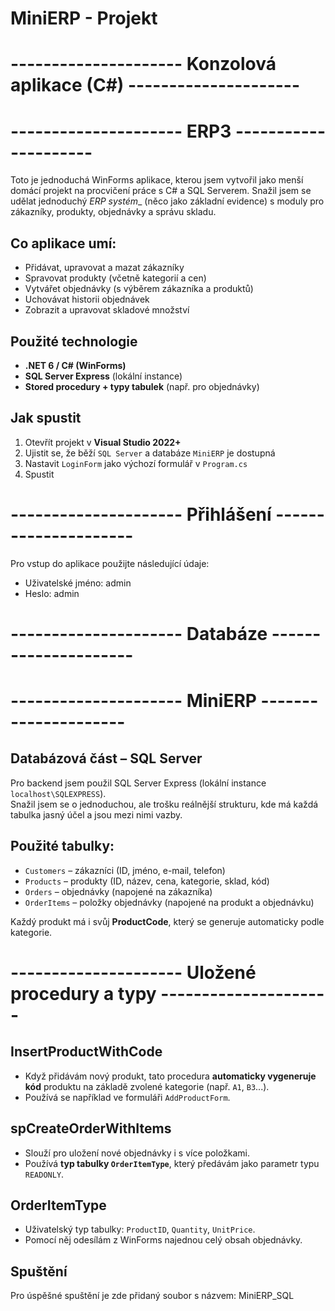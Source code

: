 # MiniERP - Projekt

# ---------------------	Konzolová aplikace (C#)		---------------------
# ---------------------	ERP3						---------------------

Toto je jednoduchá WinForms aplikace, kterou jsem vytvořil jako menší domácí projekt na procvičení práce s C# a SQL Serverem. Snažil jsem se udělat jednoduchý _ERP systém__ (něco jako základní evidence) s moduly pro zákazníky, produkty, objednávky a správu skladu.

## Co aplikace umí:

- Přidávat, upravovat a mazat zákazníky
- Spravovat produkty (včetně kategorií a cen)
- Vytvářet objednávky (s výběrem zákazníka a produktů)
- Uchovávat historii objednávek
- Zobrazit a upravovat skladové množství

## Použité technologie

- **.NET 6 / C# (WinForms)**
- **SQL Server Express** (lokální instance)
- **Stored procedury + typy tabulek** (např. pro objednávky)

## Jak spustit

1. Otevřít projekt v **Visual Studio 2022+**
2. Ujistit se, že běží `SQL Server` a databáze `MiniERP` je dostupná
3. Nastavit `LoginForm` jako výchozí formulář v `Program.cs`
4. Spustit


# ---------------------		Přihlášení				---------------------

Pro vstup do aplikace použijte následující údaje:

- Uživatelské jméno: admin
- Heslo: admin




# ---------------------		Databáze				---------------------
# ---------------------		MiniERP					---------------------


## Databázová část – SQL Server

Pro backend jsem použil SQL Server Express (lokální instance `localhost\SQLEXPRESS`).  
Snažil jsem se o jednoduchou, ale trošku reálnější strukturu, kde má každá tabulka jasný účel a jsou mezi nimi vazby.

## Použité tabulky:

- `Customers` – zákazníci (ID, jméno, e-mail, telefon)
- `Products` – produkty (ID, název, cena, kategorie, sklad, kód)
- `Orders` – objednávky (napojené na zákazníka)
- `OrderItems` – položky objednávky (napojené na produkt a objednávku)

Každý produkt má i svůj **ProductCode**, který se generuje automaticky podle kategorie.



# ---------------------			Uložené procedury a typy ---------------------

## InsertProductWithCode
- Když přidávám nový produkt, tato procedura **automaticky vygeneruje kód** produktu na základě zvolené kategorie (např. `A1`, `B3`...).
- Používá se například ve formuláři `AddProductForm`.

## spCreateOrderWithItems
- Slouží pro uložení nové objednávky i s více položkami.
- Používá **typ tabulky `OrderItemType`**, který předávám jako parametr typu `READONLY`.

## OrderItemType
- Uživatelský typ tabulky: `ProductID`, `Quantity`, `UnitPrice`.
- Pomocí něj odesílám z WinForms najednou celý obsah objednávky.

## Spuštění

Pro úspěšné spuštění je zde přidaný soubor s názvem: MiniERP_SQL 
